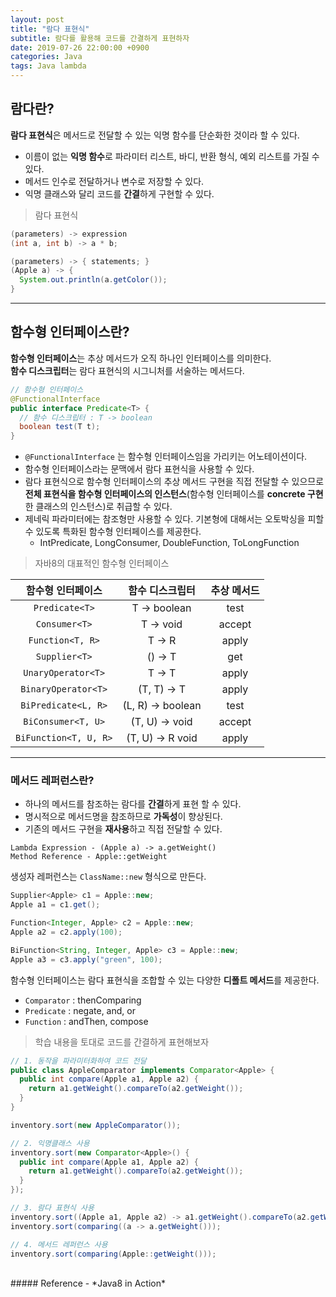 ```yaml
---
layout: post
title: "람다 표현식"
subtitle: 람다를 활용해 코드를 간결하게 표현하자
date: 2019-07-26 22:00:00 +0900
categories: Java
tags: Java lambda
---
```


## 람다란?
**람다 표현식**은 메서드로 전달할 수 있는 익명 함수를 단순화한 것이라 할 수 있다.

- 이름이 없는 **익명 함수**로 파라미터 리스트, 바디, 반환 형식, 예외 리스트를 가질 수 있다.
- 메서드 인수로 전달하거나 변수로 저장할 수 있다.
- 익명 클래스와 달리 코드를 **간결**하게 구현할 수 있다.

> 람다 표현식

```java
(parameters) -> expression
(int a, int b) -> a * b;

(parameters) -> { statements; }
(Apple a) -> { 
  System.out.println(a.getColor());
}
```

------

## 함수형 인터페이스란?

**함수형 인터페이스**는 추상 메서드가 오직 하나인 인터페이스를 의미한다.  
**함수 디스크립터**는 람다 표현식의 시그니처를 서술하는 메서드다.

```java
// 함수형 인터페이스
@FunctionalInterface
public interface Predicate<T> {
  // 함수 디스크립터 : T -> boolean
  boolean test(T t);
}
```

- `@FunctionalInterface` 는 함수형 인터페이스임을 가리키는 어노테이션이다.
- 함수형 인터페이스라는 문맥에서 람다 표현식을 사용할 수 있다.
- 람다 표현식으로 함수형 인터페이스의 추상 메서드 구현을 직접 전달할 수 있으므로 **전체 표현식을 함수형 인터페이스의 인스턴스**(함수형 인터페이스를 **concrete 구현**한 클래스의 인스턴스)로 취급할 수 있다.
- 제네릭 파라미터에는 참조형만 사용할 수 있다. 기본형에 대해서는 오토박싱을 피할 수 있도록 특화된 함수형 인터페이스를 제공한다.
    - IntPredicate, LongConsumer, DoubleFunction<R>, ToLongFunction<T>

> 자바8의 대표적인 함수형 인터페이스

| 함수형 인터페이스 | 함수 디스크립터 | 추상 메서드 |
|:-----:|:---:|:---:|
| `Predicate<T>` | T -> boolean | test |
| `Consumer<T>` | T -> void | accept |
| `Function<T, R>` | T -> R | apply |
| `Supplier<T>` | () -> T | get |
| `UnaryOperator<T>` | T -> T | apply |
| `BinaryOperator<T>` | (T, T) -> T | apply |
| `BiPredicate<L, R>` | (L, R) -> boolean | test |
| `BiConsumer<T, U>` | (T, U) -> void | accept |
| `BiFunction<T, U, R>` | (T, U) -> R void | apply |

---

### 메서드 레퍼런스란?
- 하나의 메서드를 참조하는 람다를 **간결**하게 표현 할 수 있다. 
- 명시적으로 메서드명을 참조하므로 **가독성**이 향상된다.
- 기존의 메서드 구현을 **재사용**하고 직접 전달할 수 있다.

```
Lambda Expression - (Apple a) -> a.getWeight()
Method Reference - Apple::getWeight
```

생성자 레퍼런스는 `ClassName::new` 형식으로 만든다.

```java
Supplier<Apple> c1 = Apple::new;
Apple a1 = c1.get();

Function<Integer, Apple> c2 = Apple::new;
Apple a2 = c2.apply(100);

BiFunction<String, Integer, Apple> c3 = Apple::new;
Apple a3 = c3.apply("green", 100);
```

함수형 인터페이스는 람다 표현식을 조합할 수 있는 다양한 **디폴트 메서드**를 제공한다.
- `Comparator` : thenComparing
- `Predicate` : negate, and, or
- `Function` : andThen, compose

> 학습 내용을 토대로 코드를 간결하게 표현해보자

```java
// 1. 동작을 파라미터화하여 코드 전달
public class AppleComparator implements Comparator<Apple> {
  public int compare(Apple a1, Apple a2) {
    return a1.getWeight().compareTo(a2.getWeight());
  }
}

inventory.sort(new AppleComparator());
```

```java
// 2. 익명클래스 사용
inventory.sort(new Comparator<Apple>() {
  public int compare(Apple a1, Apple a2) {
    return a1.getWeight().compareTo(a2.getWeight());
  }
});
```

```java
// 3. 람다 표현식 사용
inventory.sort((Apple a1, Apple a2) -> a1.getWeight().compareTo(a2.getWeight()));
inventory.sort(comparing((a -> a.getWeight()));
```

```java
// 4. 메서드 레퍼런스 사용
inventory.sort(comparing(Apple::getWeight()));
```

<br>
##### Reference
- *Java8 in Action*
